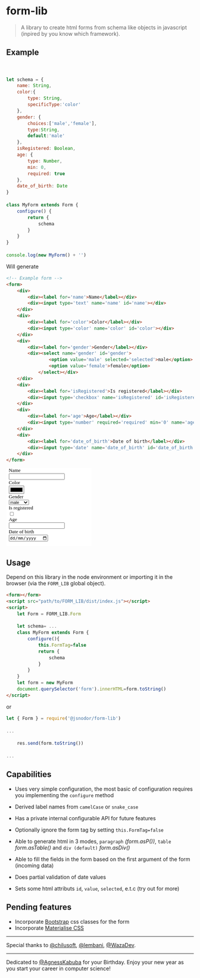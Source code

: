 # form-lib

> A library to create html forms from schema like objects in javascript (inpired by you know which framework).

## Example

```js


let schema = {
    name: String,
    color:{
        type: String,
        specificType:'color'
    },
    gender: {
        choices:['male','female'],
        type:String,
        default:'male'
    },
    isRegistered: Boolean,
    age: {
        type: Number,
        min: 0,
        required: true
    },
    date_of_birth: Date
}

class MyForm extends Form {
    configure() {
        return {
            schema
        }
    }
}

console.log(new MyForm() + '')

```

Will generate

```html
<!-- Example form -->
<form>
    <div>
        <div><label for='name'>Name</label></div>
        <div><input type='text' name='name' id='name'></div>
    </div>
    <div>
        <div><label for='color'>Color</label></div>
        <div><input type='color' name='color' id='color'></div>
    </div>
    <div>
        <div><label for='gender'>Gender</label></div>
        <div><select name='gender' id='gender'>
                <option value='male' selected='selected'>male</option>
                <option value='female'>female</option>
            </select></div>
    </div>
    <div>
        <div><label for='isRegistered'>Is registered</label></div>
        <div><input type='checkbox' name='isRegistered' id='isRegistered'></div>
    </div>
    <div>
        <div><label for='age'>Age</label></div>
        <div><input type='number' required='required' min='0' name='age' id='age'></div>
    </div>
    <div>
        <div><label for='date_of_birth'>Date of birth</label></div>
        <div><input type='date' name='date_of_birth' id='date_of_birth'></div>
    </div>
</form>
```
![image preview](./examples/preview.png)

## Usage

Depend on this library in the node environment or importing it in the browser (via the `FORM_LIB` global object).

```html
<form></form>
<script src="path/to/FORM_LIB/dist/index.js"></script>
<script>
    let Form = FORM_LIB.Form

    let schema= ...
    class MyForm extends Form {
        configure(){
            this.FormTag=false
            return {
                schema
            }
        }
    }
    let form = new MyForm
    document.querySelector('form').innerHTML=form.toString()
</script>
```

or

```js
let { Form } = require('@jsnodor/form-lib')

...

    res.send(form.toString())

...
```

## Capabilities

- Uses very simple configuration, the most basic of configuration requires you implementing the `configure` method

- Derived label names from `camelCase` or `snake_case`

- Has a private internal configurable API for future features

- Optionally ignore the form tag by setting `this.FormTag=false`

- Able to generate html in 3 modes, `paragraph` *(form.asP())*, `table` *form.asTable()* and `div (default)` *form.asDiv()*

- Able to fill the fields in the form based on the first argument of the form (incoming data)

- Does partial validation of date values

- Sets some html attributs `id`, `value`, `selected`, e.t.c (try out for more)

## Pending features

- Incorporate [Bootstrap](https://getbootstrap.com/docs/5.0/getting-started/introduction/) css classes for the form 
- Incorporate [Materialise CSS](https://materializecss.com/)

---
Special thanks to [@chilusoft](ht1tps://github.com/chilusoft), [@lembani](https://github.com/lembani), [@WazaDev](https://github.com/wazabanda).

---
Dedicated to [@AgnessKabuba](https://github.com/agnessmutentwa) for your Birthday. Enjoy your new year as you start your career in computer science!
